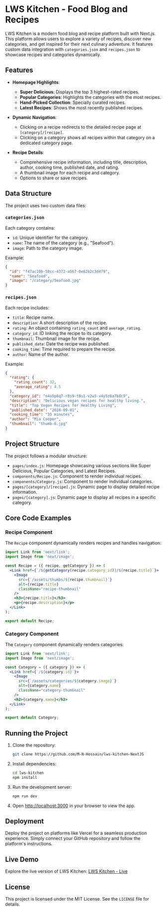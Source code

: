 # LWS Kitchen - Food Blog and Recipes

LWS Kitchen is a modern food blog and recipe platform built with Next.js. This platform allows users to explore a variety of recipes, discover new categories, and get inspired for their next culinary adventure. It features custom data integration with `categories.json` and `recipes.json` to showcase recipes and categories dynamically.

## Features

- **Homepage Highlights**:
  - **Super Delicious**: Displays the top 3 highest-rated recipes.
  - **Popular Categories**: Highlights the categories with the most recipes.
  - **Hand-Picked Collection**: Specially curated recipes.
  - **Latest Recipes**: Shows the most recently published recipes.
  
- **Dynamic Navigation**:
  - Clicking on a recipe redirects to the detailed recipe page at `[category]/[recipe]`.
  - Clicking on a category shows all recipes within that category on a dedicated category page.

- **Recipe Details**:
  - Comprehensive recipe information, including title, description, author, cooking time, published date, and rating.
  - A thumbnail image for each recipe and category.
  - Options to share or save recipes.

## Data Structure

The project uses two custom data files:

### `categories.json`
Each category contains:
- `id`: Unique identifier for the category.
- `name`: The name of the category (e.g., "Seafood").
- `image`: Path to the category image.

Example:
```json
{
  "id": "f47ac10b-58cc-4372-a567-0e02b2c3d479",
  "name": "Seafood",
  "image": "/category/Seafood.jpg"
}
```

### `recipes.json`
Each recipe includes:
- `title`: Recipe name.
- `description`: A short description of the recipe.
- `rating`: An object containing `rating_count` and `average_rating`.
- `category_id`: ID linking the recipe to its category.
- `thumbnail`: Thumbnail image for the recipe.
- `published_date`: Date the recipe was published.
- `cooking_time`: Time required to prepare the recipe.
- `author`: Name of the author.

Example:
```json
{
  "rating": {
    "rating_count": 32,
    "average_rating": 4.5
  },
  "category_id": "n4o5p6q7-r8s9-t0u1-v2w3-x4y5z6a7b8c9",
  "description": "Delicious vegan recipes for healthy living.",
  "title": "Top Vegan Recipes for Healthy Living",
  "published_date": "2024-09-01",
  "cooking_time": "35 minutes",
  "author": "Mia Cooper",
  "thumbnail": "thumb-6.jpg"
}
```

## Project Structure

The project follows a modular structure:

- `pages/index.js`: Homepage showcasing various sections like Super Delicious, Popular Categories, and Latest Recipes.
- `components/Recipe.js`: Component to render individual recipes.
- `components/Category.js`: Component to render individual categories.
- `pages/[category]/[recipe].js`: Dynamic page to display detailed recipe information.
- `pages/[category].js`: Dynamic page to display all recipes in a specific category.

## Core Code Examples

### Recipe Component
The `Recipe` component dynamically renders recipes and handles navigation:
```jsx
import Link from 'next/link';
import Image from 'next/image';

const Recipe = ({ recipe, getCategory }) => (
  <Link href={`/${getCategory(recipe.category_id)}/${recipe.title}`}>
    <Image
      src={`/assets/thumbs/${recipe.thumbnail}`}
      alt={recipe.title}
      className="recipe-thumbnail"
    />
    <h3>{recipe.title}</h3>
    <p>{recipe.description}</p>
  </Link>
);

export default Recipe;
```

### Category Component
The `Category` component dynamically renders categories:
```jsx
import Link from 'next/link';
import Image from 'next/image';

const Category = ({ category }) => (
  <Link href={`/${category.id}`}>
    <Image
      src={`/assets/categories/${category.image}`}
      alt={category.name}
      className="category-thumbnail"
    />
    <h2>{category.name}</h2>
  </Link>
);

export default Category;
```

## Running the Project

1. Clone the repository:
   ```bash
   git clone https://github.com/M-N-Hossain/lws-kitchen-NextJS
   ```

2. Install dependencies:
   ```bash
   cd lws-kitchen
   npm install
   ```

3. Run the development server:
   ```bash
   npm run dev
   ```

4. Open [http://localhost:3000](http://localhost:3000) in your browser to view the app.

## Deployment

Deploy the project on platforms like Vercel for a seamless production experience. Simply connect your GitHub repository and follow the platform's instructions.

## Live Demo

Explore the live version of LWS Kitchen: [LWS Kitchen - Live](https://lws-kitchen-next-js.vercel.app/)

## License

This project is licensed under the MIT License. See the `LICENSE` file for details.
```
